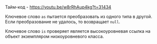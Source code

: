 Тайм-код - https://youtu.be/w8rRhAup4kg?t=31434

Ключевое слово `as` пытается преобразовать из одного типа в другой. Если преобразование не удалось, то возвращает `null`.

Ключевое слово `is` проверяет является высокоуровневая ссылка на объект экземпляром низкоуровневого класса.